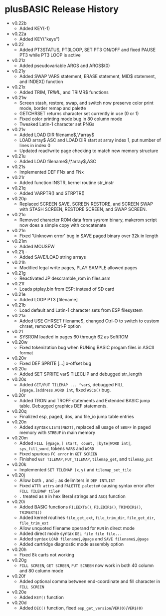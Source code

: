 # plusBASIC Release History
 - v0.22b
   - Added KEY(-1) 
 - v0.22a
   - Added KEY("keys") 
 - v0.22 
   - Added PT3STATUS, PT3LOOP, SET PT3 ON/OFF and fixed PAUSE PT3 while PT3 LOOP is active
 - v0.21z 
   - Added pseudovariable ARGS and ARGS$(0)
 - v0.21y
   - Added SWAP VARS statement, ERASE statement, MID$ statement, and INDEX() function
 - v0.21x 
   - Added TRIM$, TRIML$, and TRIMR$ functions
 - v0.21w 
   - Screen stash, restore, swap, and switch now preserve color print mode, border remap and palette
   - GETCHRSET returns character set currently in use (0 or 1)
   - Fixed color printing mode bug in 80 column mode
   - Tweaked Latin-1 character set PNGs
 - v0.21v
   - Added LOAD DIR filename$,\*array$
   - LOAD array$ ASC and LOAD DIR start at array index 1, put number of lines in index 0 
   - Updated read/write page checking to match new memory structure   
 - v0.21u
   - Added LOAD filename$,\*array$,ASC
 - v0.21s
   - Implemented DEF FNx and FNx
 - v0.21r
   - Added function INSTR, kernel routine str_instr
 - v0.21q
   - Added VARPTR() and STRPTR()
 - v0.20p
   - Replaced SCREEN SAVE, SCREEN RESTORE, and SCREEN SWAP with STASH SCREEN, RESTORE SCREEN, and SWAP SCREEN.
 - v0.21o
   - Removed character ROM data from sysrom binary, makerom script now does a simple copy with concatenate
 - v0.21n
   - Fixed 'Unknown error' bug in SAVE paged binary over 32k in length
 - v0.21m
   - Added MOUSEW
 - v0.21j -
   - Added SAVE/LOAD string arrays
 - v0.21h
   - Modified legal write pages, PLAY SAMPLE allowed pages
 - v0.21g
   - Reactivated JP descramble_rom in files.asm
 - v0.21f
   - Loads ptplay.bin from ESP: instead of SD card
 - v0.21e
   - Added LOOP PT3 [filename]
 - v0.21b
   - Load default and Latin-1 character sets from ESP filesystem
 - v0.21a
   - Added USE CHRSET filename$, changed Ctrl-O to switch to custom chrset, removed Ctrl-P option
 - v0.21
   - SYSROM loaded in pages 60 through 62 as SoftROM
 - v0.20w
   - Fixed tokenization bug when RUNing BASIC progam files in ASCII format
 - v0.20v
   - Fixed DEF SPRITE [...] x-offset bug
 - v0.20u
   - Added SET SPRITE var$ TILECLIP and debugged str_length
 - v0.20s
   - Added `GET/PUT TILEMAP ... ^var$`, debugged FILL `[@page,]address,WORD int`, fixed `ASC$()` bug.
 - v0.20r
    - Added TRON and TROFF statements and Extended BASIC jump table. Debugged graphics DEF statements.
 - v0.20q
    - Finalized esp, paged, dos, and file_io jump table entries
 - v0.20n
    - Added syntax `LIST$(NEXT)`, replaced all usage of `SBUFF` in paged memory with `STRBUF` in main memory
 - v0.20m
   - Added `FILL [@page,] start, count, |byte|WORD int|`,  `sys_fill_word`, tokens `VARS` and `WORD`
   - Fixed spurious `FC error` in `GET SCREEN`
   - Finished `GET TILEMAP`, `PUT_TILEMAP`, `tilemap_get`, and `tilemap_put`
 - v0.20k
   - Implemented `SET TILEMAP (x,y)` and `tilemap_set_tile`
 - v0.20j
   - Allow both `,` and `;` as delimiters in `DEF INTLIST`
   - Fixed `ATTR attrs` and `PALETTE palette#` causing syntax error after `FILL TILEMAP tile#`
   - `.` treated as `0` in hex literal strings and `ASC$` function
 - v0.20i
   - Added BASIC functions `FILEEXT$()`, `FILEDIR$()`, `TRIMDIR$()`, `TRIMEXT$()`
   - Added kernel routines `file_get_ext`, `file_trim_dir`, `file_get_dir`, `file_trim_ext`
   - Allow unquoted filename operand for `RUN` in direct mode
   - Added direct mode syntax `DEL file file file...`
   - Added syntax `LOAD filename$,@page` and `SAVE filename$,@page`
   - Added cartridge diagnostic mode assembly option
 - v0.20h
   - Fixed 8k carts not working
 - v0.20g
   - `FILL SCREEN`, `GET SCREEN`, `PUT SCREEN` now work in both 40 column and 80 column mode
 - v0.20f
   - Added optional comma between end-coordinate and fill character in `FILL SCREEN`
 - v0.20e
   - Added `KEY()` function
 - v0.20d
   - Added `DEC()` function, fixed `esp_get_version`/`VER(0)`/`VER$(0)`
